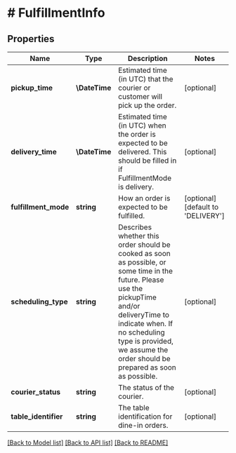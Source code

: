 # # FulfillmentInfo

## Properties

Name | Type | Description | Notes
------------ | ------------- | ------------- | -------------
**pickup_time** | **\DateTime** | Estimated time (in UTC) that the courier or customer will pick up the order. | [optional]
**delivery_time** | **\DateTime** | Estimated time (in UTC) when the order is expected to be delivered. This should be filled in if FulfillmentMode is delivery. | [optional]
**fulfillment_mode** | **string** | How an order is expected to be fulfilled. | [optional] [default to 'DELIVERY']
**scheduling_type** | **string** | Describes whether this order should be cooked as soon as possible, or some time in the future. Please use the pickupTime and/or deliveryTime to indicate when. If no scheduling type is provided, we assume the order should be prepared as soon as possible. | [optional]
**courier_status** | **string** | The status of the courier. | [optional]
**table_identifier** | **string** | The table identification for dine-in orders. | [optional]

[[Back to Model list]](../../README.md#models) [[Back to API list]](../../README.md#endpoints) [[Back to README]](../../README.md)
